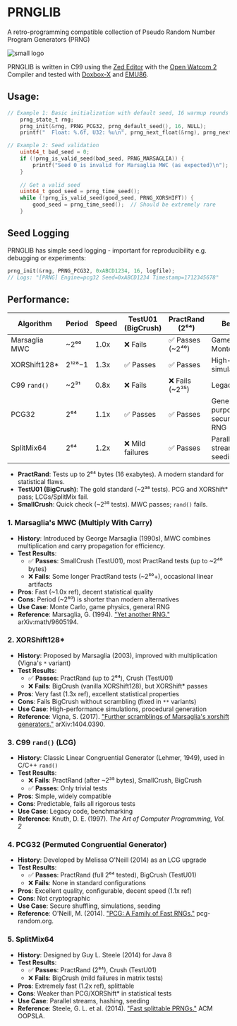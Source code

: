 # PRNGLIB
A retro-programming compatible collection of Pseudo Random Number Program Generators (PRNG)

![small logo](https://cldup.com/MWyAWo2qLY.png) 

PRNGLIB is written in C99 using the [Zed Editor](https://zed.dev/) with the [Open Watcom 2](https://open-watcom.github.io/) Compiler and tested with [Doxbox-X](https://dosbox-x.com/) and [EMU86](https://gcallah.github.io/Emu86/index.html).

## Usage:

```c
// Example 1: Basic initialization with default seed, 16 warmup rounds and no logging
    prng_state_t rng;
    prng_init(&rng, PRNG_PCG32, prng_default_seed(), 16, NULL);
    printf("  Float: %.6f, U32: %u\n", prng_next_float(&rng), prng_next_u32(&rng));

// Example 2: Seed validation
    uint64_t bad_seed = 0;
    if (!prng_is_valid_seed(bad_seed, PRNG_MARSAGLIA)) {
        printf("Seed 0 is invalid for Marsaglia MWC (as expected)\n");
    }
    
    // Get a valid seed
    uint64_t good_seed = prng_time_seed();
    while (!prng_is_valid_seed(good_seed, PRNG_XORSHIFT)) {
        good_seed = prng_time_seed();  // Should be extremely rare
    }
```
## Seed Logging

PRNGLIB has simple seed logging - important for reproducibility e.g. debugging or experiments:
```c
prng_init(&rng, PRNG_PCG32, 0xABCD1234, 16, logfile);
// Logs: "[PRNG] Engine=pcg32 Seed=0xABCD1234 Timestamp=1712345678"
```

## Performance:

| Algorithm       | Period      | Speed  | TestU01 (BigCrush) | PractRand (2⁶⁴) | Best For                          |
|-----------------|------------|--------|--------------------|------------------|-----------------------------------|
| Marsaglia MWC   | ~2⁶⁰       | 1.0x   | ❌ Fails           | ✅ Passes (~2⁴⁰) | Game physics, Monte Carlo         |
| XORShift128*    | 2¹²⁸−1     | 1.3x   | ✅ Passes          | ✅ Passes        | High-speed simulations            |
| C99 `rand()`    | ~2³¹       | 0.8x   | ❌ Fails           | ❌ Fails (~2³⁵) | Legacy/testing                   |
| PCG32           | 2⁶⁴        | 1.1x   | ✅ Passes          | ✅ Passes        | General-purpose, secure-ish RNG  |
| SplitMix64      | 2⁶⁴        | 1.2x   | ❌ Mild failures   | ✅ Passes        | Parallel streams, seeding        |

- **PractRand**: Tests up to 2⁶⁴ bytes (16 exabytes). A modern standard for statistical flaws.
- **TestU01 (BigCrush)**: The gold standard (~2³⁸ tests). PCG and XORShift* pass; LCGs/SplitMix fail.
- **SmallCrush**: Quick check (~2³⁵ tests). MWC passes; `rand()` fails.

### 1. Marsaglia's MWC (Multiply With Carry)
- **History**: Introduced by George Marsaglia (1990s), MWC combines multiplication and carry propagation for efficiency.
- **Test Results**:
  - ✅ **Passes**: SmallCrush (TestU01), most PractRand tests (up to ~2⁴⁰ bytes)
  - ❌ **Fails**: Some longer PractRand tests (~2⁵⁰+), occasional linear artifacts
- **Pros**: Fast (~1.0x ref), decent statistical quality
- **Cons**: Period (~2⁶⁰) is shorter than modern alternatives
- **Use Case**: Monte Carlo, game physics, general RNG
- **Reference**: Marsaglia, G. (1994). ["Yet another RNG."](https://arxiv.org/abs/math/9605194) arXiv:math/9605194.

### 2. XORShift128*
- **History**: Proposed by Marsaglia (2003), improved with multiplication (Vigna's `*` variant)
- **Test Results**:
  - ✅ **Passes**: PractRand (up to 2⁶⁴), Crush (TestU01)
  - ❌ **Fails**: BigCrush (vanilla XORShift128), but XORShift* passes
- **Pros**: Very fast (1.3x ref), excellent statistical properties
- **Cons**: Fails BigCrush without scrambling (fixed in `**` variants)
- **Use Case**: High-performance simulations, procedural generation
- **Reference**: Vigna, S. (2017). ["Further scramblings of Marsaglia's xorshift generators."](https://arxiv.org/abs/1404.0390) arXiv:1404.0390.

### 3. C99 `rand()` (LCG)
- **History**: Classic Linear Congruential Generator (Lehmer, 1949), used in C/C++ `rand()`
- **Test Results**:
  - ❌ **Fails**: PractRand (after ~2³⁵ bytes), SmallCrush, BigCrush
  - ✅ **Passes**: Only trivial tests
- **Pros**: Simple, widely compatible
- **Cons**: Predictable, fails all rigorous tests
- **Use Case**: Legacy code, benchmarking
- **Reference**: Knuth, D. E. (1997). *The Art of Computer Programming, Vol. 2*

### 4. PCG32 (Permuted Congruential Generator)
- **History**: Developed by Melissa O'Neill (2014) as an LCG upgrade
- **Test Results**:
  - ✅ **Passes**: PractRand (full 2⁶⁴ tested), BigCrush (TestU01)
  - ❌ **Fails**: None in standard configurations
- **Pros**: Excellent quality, configurable, decent speed (1.1x ref)
- **Cons**: Not cryptographic
- **Use Case**: Secure shuffling, simulations, seeding
- **Reference**: O'Neill, M. (2014). ["PCG: A Family of Fast RNGs."](https://www.pcg-random.org) pcg-random.org.

### 5. SplitMix64
- **History**: Designed by Guy L. Steele (2014) for Java 8
- **Test Results**:
  - ✅ **Passes**: PractRand (2⁶⁴), Crush (TestU01)
  - ❌ **Fails**: BigCrush (mild failures in matrix tests)
- **Pros**: Extremely fast (1.2x ref), splittable
- **Cons**: Weaker than PCG/XORShift* in statistical tests
- **Use Case**: Parallel streams, hashing, seeding
- **Reference**: Steele, G. L. et al. (2014). ["Fast splittable PRNGs."](https://doi.org/10.1145/2660193.2660195) ACM OOPSLA.

